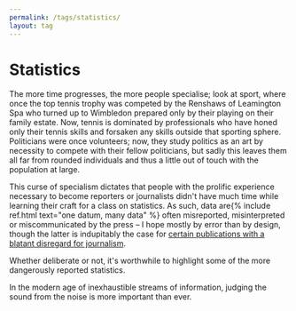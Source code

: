 ```yaml
---
permalink: /tags/statistics/
layout: tag
---
```


# Statistics

The more time progresses, the more people specialise; look at sport, where once the top tennis trophy was
competed by the Renshaws of Leamington Spa who turned up to Wimbledon prepared only by their playing
on their family estate.
Now, tennis is dominated by professionals who have honed only their tennis skills and forsaken any
skills outside that sporting sphere.
Politicians were once volunteers; now, they study politics as an art by necessity to compete
with their fellow politicians, but sadly this leaves them all far from rounded individuals
and thus a little out of touch with the population at large.

This curse of specialism dictates that people with the prolific experience necessary to become reporters or journalists
didn't have much time while learning their craft for a class on statistics.
As such, data are{% include ref.html text="one datum, many data" %} often misreported, misinterpreted or miscommunicated
by the press &ndash; I hope mostly by error than by design, though the latter is indupitably the case for
[certain publications with a blatant disregard for journalism](http://dailymail.co.uk/ "Daily Mail").

Whether deliberate or not, it's worthwhile to highlight some of the more dangerously reported statistics.

In the modern age of inexhaustible streams of information, judging the sound from the noise is more important than ever.